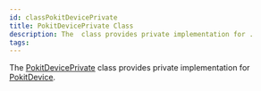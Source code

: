 ```yaml
---
id: classPokitDevicePrivate
title: PokitDevicePrivate Class
description: The  class provides private implementation for .
tags:
---
```

The [PokitDevicePrivate](classPokitDevicePrivate) class provides private implementation for [PokitDevice](classPokitDevice).
